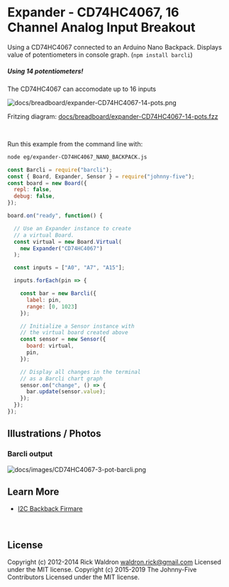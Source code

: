 <!--remove-start-->

# Expander - CD74HC4067, 16 Channel Analog Input Breakout

<!--remove-end-->


Using a CD74HC4067 connected to an Arduino Nano Backpack. Displays value of potentiometers in console graph. (`npm install barcli`)





##### Using 14 potentiometers!


The CD74HC4067 can accomodate up to 16 inputs


![docs/breadboard/expander-CD74HC4067-14-pots.png](breadboard/expander-CD74HC4067-14-pots.png)<br>

Fritzing diagram: [docs/breadboard/expander-CD74HC4067-14-pots.fzz](breadboard/expander-CD74HC4067-14-pots.fzz)

&nbsp;




Run this example from the command line with:
```bash
node eg/expander-CD74HC4067_NANO_BACKPACK.js
```


```javascript
const Barcli = require("barcli");
const { Board, Expander, Sensor } = require("johnny-five");
const board = new Board({
  repl: false,
  debug: false,
});

board.on("ready", function() {

  // Use an Expander instance to create
  // a virtual Board.
  const virtual = new Board.Virtual(
    new Expander("CD74HC4067")
  );

  const inputs = ["A0", "A7", "A15"];

  inputs.forEach(pin => {

    const bar = new Barcli({
      label: pin,
      range: [0, 1023]
    });

    // Initialize a Sensor instance with
    // the virtual board created above
    const sensor = new Sensor({
      board: virtual,
      pin,
    });

    // Display all changes in the terminal
    // as a Barcli chart graph
    sensor.on("change", () => {
      bar.update(sensor.value);
    });
  });
});

```


## Illustrations / Photos


### Barcli output



![docs/images/CD74HC4067-3-pot-barcli.png](images/CD74HC4067-3-pot-barcli.png)  







## Learn More

- [I2C Backback Firmare](https://github.com/rwaldron/johnny-five/blob/master/firmwares/cd74hc4067_i2c_backpack.ino)

&nbsp;

<!--remove-start-->

## License
Copyright (c) 2012-2014 Rick Waldron <waldron.rick@gmail.com>
Licensed under the MIT license.
Copyright (c) 2015-2019 The Johnny-Five Contributors
Licensed under the MIT license.

<!--remove-end-->

